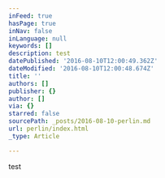 ```yaml
---
inFeed: true
hasPage: true
inNav: false
inLanguage: null
keywords: []
description: test
datePublished: '2016-08-10T12:00:49.362Z'
dateModified: '2016-08-10T12:00:48.674Z'
title: ''
authors: []
publisher: {}
author: []
via: {}
starred: false
sourcePath: _posts/2016-08-10-perlin.md
url: perlin/index.html
_type: Article

---
```

test